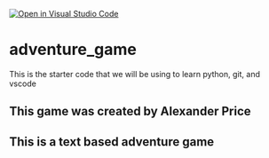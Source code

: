 [![Open in Visual Studio Code](https://classroom.github.com/assets/open-in-vscode-2e0aaae1b6195c2367325f4f02e2d04e9abb55f0b24a779b69b11b9e10269abc.svg)](https://classroom.github.com/online_ide?assignment_repo_id=20185251&assignment_repo_type=AssignmentRepo)
# adventure_game
This is the starter code that we will be using to learn python, git, and vscode

## This game was created by Alexander Price

## This is a text based adventure game
